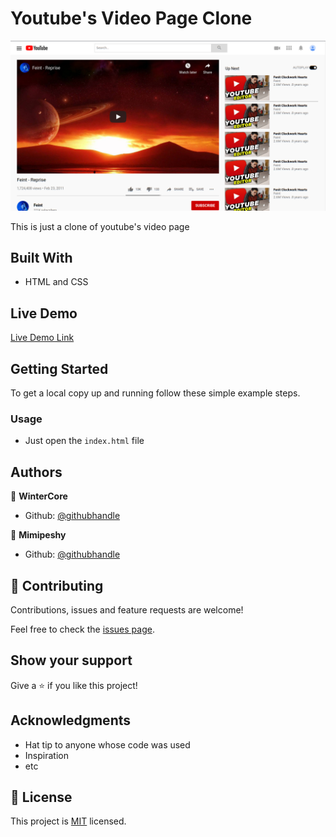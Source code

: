 # Youtube's Video Page Clone

![screenshot](./app_screenshot.png)

This is just a clone of youtube's video page

## Built With

- HTML and CSS

## Live Demo

[Live Demo Link](https://mimipeshy.github.io/embedding-videos-html)


## Getting Started

To get a local copy up and running follow these simple example steps.

### Usage
- Just open the `index.html` file



## Authors

👤 **WinterCore**

- Github: [@githubhandle](https://github.com/WinterCore)

👤 **Mimipeshy**

- Github: [@githubhandle](https://github.com/mimipeshy)

## 🤝 Contributing

Contributions, issues and feature requests are welcome!

Feel free to check the [issues page](issues/).

## Show your support

Give a ⭐️ if you like this project!

## Acknowledgments

- Hat tip to anyone whose code was used
- Inspiration
- etc

## 📝 License

This project is [MIT](lic.url) licensed.
